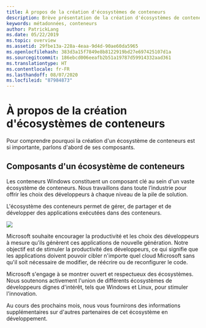 ```yaml
---
title: À propos de la création d'écosystèmes de conteneurs
description: Brève présentation de la création d'écosystèmes de conteneurs
keywords: métadonnées, conteneurs
author: PatrickLang
ms.date: 05/22/2019
ms.topic: overview
ms.assetid: 29fbe13a-228a-4eaa-9d4d-90ae60da5965
ms.openlocfilehash: 383d3a15f7849e8b8122919bd27e697425107d1a
ms.sourcegitcommit: 186ebcd006eeafb2b51a19787d59914332aad361
ms.translationtype: HT
ms.contentlocale: fr-FR
ms.lasthandoff: 08/07/2020
ms.locfileid: "87984873"
---
```

# <a name="about-building-container-ecosystems"></a>À propos de la création d'écosystèmes de conteneurs

Pour comprendre pourquoi la création d'un écosystème de conteneurs est si importante, parlons d'abord de ses composants.

## <a name="components-of-a-container-ecosystem"></a>Composants d'un écosystème de conteneurs

Les conteneurs Windows constituent un composant clé au sein d'un vaste écosystème de conteneurs. Nous travaillons dans toute l’industrie pour offrir les choix des développeurs à chaque niveau de la pile de solution.

L'écosystème des conteneurs permet de gérer, de partager et de développer des applications exécutées dans des conteneurs.

![](media/containerEcosystem.png)

Microsoft souhaite encourager la productivité et les choix des développeurs à mesure qu’ils génèrent ces applications de nouvelle génération. Notre objectif est de stimuler la productivité des développeurs, ce qui signifie que les applications doivent pouvoir cibler n'importe quel cloud Microsoft sans qu'il soit nécessaire de modifier, de réécrire ou de reconfigurer le code.

Microsoft s'engage à se montrer ouvert et respectueux des écosystèmes. Nous soutenons activement l'union de différents écosystèmes de développeurs dignes d'intérêt, tels que Windows et Linux, pour stimuler l'innovation.

Au cours des prochains mois, nous vous fournirons des informations supplémentaires sur d'autres partenaires de cet écosystème en développement.
